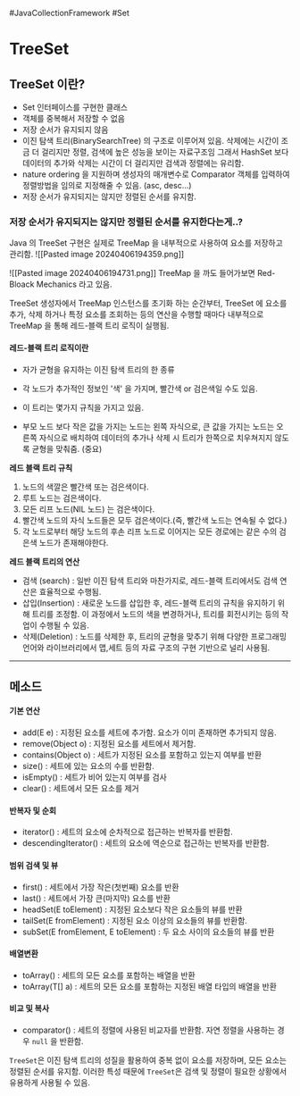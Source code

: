 #JavaCollectionFramework  #Set 


# TreeSet


## TreeSet 이란?

*  Set 인터페이스를 구현한 클래스
* 객체를 중복해서 저장할 수 없음
* 저장 순서가 유지되지 않음
* 이진 탐색 트리(BinarySearchTree) 의 구조로 이루어져 있음.
	삭제에는 시간이 조금 더 걸리지만 정렬, 검색에 높은 성능을 보이는 자료구조임
	그래서 HashSet 보다 데이터의 추가와 삭제는 시간이 더 걸리지만 검색과 정렬에는 유리함.
* nature ordering 을 지원하며 생성자의 매개변수로 Comparator 객체를 입력하여 정렬방법을 임의로 지정해줄 수 있음. (asc, desc...)
* 저장 순서가 유지되지는 않지만 정렬된 순서를 유지함.


### 저장 순서가 유지되지는 않지만 정렬된 순서를 유지한다는게..?

Java 의 TreeSet 구현은 실제로 TreeMap 을 내부적으로 사용하여 요소를 저장하고 관리함.
![[Pasted image 20240406194359.png]]

![[Pasted image 20240406194731.png]]
TreeMap 을 까도 들어가보면 Red-Bloack Mechanics 라고 있음.

TreeSet 생성자에서 TreeMap 인스턴스를 초기화 하는 순간부터, TreeSet 에 요소를 추가, 삭제 하거나 특정 요소를 조회하는 등의 연산을 수행할 때마다 내부적으로 TreeMap 을 통해 레드-블랙 트리 로직이 실행됨.

#### 레드-블랙 트리 로직이란

* 자가 균형을 유지하는 이진 탐색 트리의 한 종류
  
* 각 노드가 추가적인 정보인 '색' 을 가지며, 빨간색 or 검은색일 수도 있음.
  
* 이 트리는 몇가지 규칙을 가지고 있음.
  
* 부모 노드 보다 작은 값을 가지는 노드는 왼쪽 자식으로, 큰 값을 가지는 노드는 오른쪽 자식으로 배치하여 데이터의 추가나 삭제 시 트리가 한쪽으로 치우쳐지지 않도록 균형을 맞춰줌. (중요)

**레드 블랙 트리 규칙**
1. 노드의 색깔은 빨간색 또는 검은색이다.
2. 루트 노드는 검은색이다.
3. 모든 리프 노드(NIL 노드) 는 검은색이다.
4. 빨간색 노드의 자식 노드들은 모두 검은색이다.(즉, 빨간색 노드는 연속될 수 없다.)
5. 각 노드로부터 해당 노드의 후손 리프 노드로 이어지는 모든 경로에는 같은 수의 검은색 노드가 존재해야한다.

**레드 블랙 트리의 연산**
* 검색 (search) : 일반 이진 탐색 트리와 마찬가지로, 레드-블랙 트리에서도 검색 연산은 효율적으로 수행됨.
* 삽입(Insertion) : 새로운 노드를 삽입한 후, 레드-블랙 트리의 규칙을 유지하기 위해 트리를 조정함. 이 과정에서 노드의 색을 변경하거나, 트리를 회전시키는 등의 작업이 수행될 수 있음.
* 삭제(Deletion) : 노드를 삭제한 후, 트리의 균형을 맞추기 위해 다양한 프로그래밍 언어와 라이브러리에서 맵,세트 등의 자료 구조의 구현 기반으로 널리 사용됨.


---

## 메소드

#### 기본 연산
* add(E e) : 지정된 요소를 세트에 추가함. 요소가 이미 존재하면 추가되지 않음.
* remove(Object o) : 지정된 요소를 세트에서 제거함.
* contains(Object o) : 세트가 지정된 요소를 포함하고 있는지 여부를 반환
* size() : 세트에 있는 요소의 수를 반환함.
* isEmpty() : 세트가 비어 있는지 여부를 검사
* clear() : 세트에서 모든 요소를 제거

#### 반복자 및 순회
* iterator() : 세트의 요소에 순차적으로 접근하는 반복자를 반환함.
* descendingIterator() : 세트의 요소에 역순으로 접근하는 반복자를 반환함.

#### 범위 검색 및 뷰
* first() : 세트에서 가장 작은(첫번째) 요소를 반환
* last() : 세트에서 가장 큰(마지막) 요소를 반환
* headSet(E toElement) : 지정된 요소보다 작은 요소들의 뷰를 반환
* tailSet(E fromElement) : 지정된 요소 이상의 요소들의 뷰를 반환함.
* subSet(E fromElement, E toElement) : 두 요소 사이의 요소들의 뷰를 반환

#### 배열변환
* toArray() : 세트의 모든 요소를 포함하는 배열을 반환
* toArray(T\[\] a) : 세트의 모든 요소를 포함하는 지정된 배열 타입의 배열을 반환
#### 비교 및 복사
* comparator() : 세트의 정렬에 사용된 비교자를 반환함. 자연 정렬을 사용하는 경우 `null` 을 반환함.

`TreeSet`은 이진 탐색 트리의 성질을 활용하여 중복 없이 요소를 저장하며, 모든 요소는 정렬된 순서를 유지함. 이러한 특성 때문에 `TreeSet`은 검색 및 정렬이 필요한 상황에서 유용하게 사용될 수 있음.